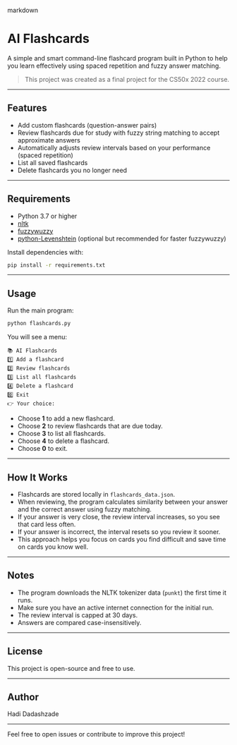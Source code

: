 markdown
# AI Flashcards

A simple and smart command-line flashcard program built in Python to help you learn effectively using spaced repetition and fuzzy answer matching.

> This project was created as a final project for the CS50x 2022 course.

---

## Features

- Add custom flashcards (question-answer pairs)  
- Review flashcards due for study with fuzzy string matching to accept approximate answers  
- Automatically adjusts review intervals based on your performance (spaced repetition)  
- List all saved flashcards  
- Delete flashcards you no longer need  

---

## Requirements

- Python 3.7 or higher  
- [nltk](https://www.nltk.org/)  
- [fuzzywuzzy](https://github.com/seatgeek/fuzzywuzzy)  
- [python-Levenshtein](https://github.com/ztane/python-Levenshtein) (optional but recommended for faster fuzzywuzzy)  

Install dependencies with:

```bash
pip install -r requirements.txt
```

---

## Usage

Run the main program:

```bash
python flashcards.py
```

You will see a menu:

```
📚 AI Flashcards
1️⃣ Add a flashcard
2️⃣ Review flashcards
3️⃣ List all flashcards
4️⃣ Delete a flashcard
0️⃣ Exit
👉 Your choice:
```

* Choose **1** to add a new flashcard.
* Choose **2** to review flashcards that are due today.
* Choose **3** to list all flashcards.
* Choose **4** to delete a flashcard.
* Choose **0** to exit.

---

## How It Works

* Flashcards are stored locally in `flashcards_data.json`.
* When reviewing, the program calculates similarity between your answer and the correct answer using fuzzy matching.
* If your answer is very close, the review interval increases, so you see that card less often.
* If your answer is incorrect, the interval resets so you review it sooner.
* This approach helps you focus on cards you find difficult and save time on cards you know well.

---

## Notes

* The program downloads the NLTK tokenizer data (`punkt`) the first time it runs.
* Make sure you have an active internet connection for the initial run.
* The review interval is capped at 30 days.
* Answers are compared case-insensitively.

---

## License

This project is open-source and free to use.

---

## Author

Hadi Dadashzade

---

Feel free to open issues or contribute to improve this project!

```
```
